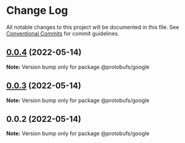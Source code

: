 # Change Log

All notable changes to this project will be documented in this file.
See [Conventional Commits](https://conventionalcommits.org) for commit guidelines.

## [0.0.4](https://github.com/pyramation/protobufs/compare/@protobufs/google@0.0.3...@protobufs/google@0.0.4) (2022-05-14)

**Note:** Version bump only for package @protobufs/google





## [0.0.3](https://github.com/pyramation/protobufs/compare/@protobufs/google@0.0.2...@protobufs/google@0.0.3) (2022-05-14)

**Note:** Version bump only for package @protobufs/google





## 0.0.2 (2022-05-14)

**Note:** Version bump only for package @protobufs/google

